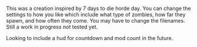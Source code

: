 This was a creation inspired by 7 days to die horde day. You can change the settings to how you like which include what type of zombies, how far they spawn, and how often they come. You may have to change the filenames. Still a work in progress not tested yet.

Looking to include a hud for countdown and mod count in the future.

